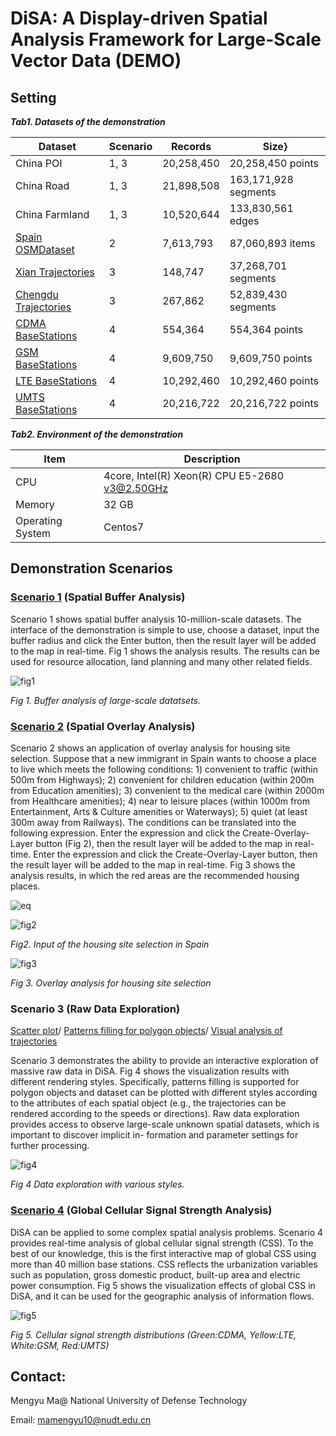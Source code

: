 # DiSA: A Display-driven Spatial Analysis Framework for Large-Scale Vector Data (DEMO)



## Setting


***Tab1. Datasets of the demonstration***

| Dataset |Scenario |Records |Size} |
| -------------- | ---------- | ---------- | -------------------- |
| China POI |1, 3 |20,258,450  |20,258,450 points |
| China Road |1, 3 |21,898,508  |163,171,928 segments |
| China Farmland |1, 3 |10,520,644  |133,830,561 edges |
| [Spain OSMDataset](https://download.geofabrik.de/europe/spain-latest.osm.pbf) |2 |7,613,793  |87,060,893 items |
| [Xian Trajectories](https://outreach.didichuxing.com/research/opendata) | 3 |148,747  |37,268,701 segments |
| [Chengdu Trajectories](https://outreach.didichuxing.com/research/opendata) | 3 |267,862  |52,839,430 segments |
| [CDMA BaseStations](https://opencellid.org/) | 4 | 554,364 | 554,364 points |
| [GSM BaseStations](https://opencellid.org/) | 4 | 9,609,750 | 9,609,750 points |
| [LTE BaseStations](https://opencellid.org/) | 4 |10,292,460 | 10,292,460 points |
| [UMTS BaseStations](https://opencellid.org/) | 4 | 20,216,722 | 20,216,722 points |

***Tab2.  Environment of the demonstration***

| Item             | Description                                    |
| ---------------- | ---------------------------------------------- |
| CPU              | 4core, Intel(R) Xeon(R) CPU E5-2680 v3@2.50GHz |
| Memory           | 32 GB                                          |
| Operating System | Centos7                                        |



## Demonstration Scenarios

### [Scenario 1](http://www.higis.org.cn:8080/hibuffer10million/) (Spatial Buffer Analysis)

Scenario 1 shows spatial buffer analysis 10-million-scale datasets. The interface of the demonstration is simple to use, choose a dataset, input the buffer radius and click the Enter button, then the result layer will be added to the map in real-time. Fig 1 shows the analysis results.  The results can be used for resource
allocation, land planning and many other related fields.

![fig1](./figures/fig1.JPG)

*Fig 1. Buffer analysis of  large-scale datatsets.*

### [Scenario 2](http://www.higis.org.cn:8080/hibo/) (Spatial Overlay Analysis)

Scenario 2 shows an application of overlay analysis for housing site selection. Suppose that a new immigrant in Spain wants to choose a place to live which meets the following conditions: 1) convenient to traffic (within 500m from Highways); 2) convenient for children education (within 200m from Education amenities); 3) convenient to the medical care (within 2000m from Healthcare amenities); 4) near to leisure places (within 1000m from Entertainment, Arts & Culture amenities or Waterways); 5) quiet (at least 300m away from Railways). The conditions can be translated into the following expression. Enter the expression and click the Create-Overlay-Layer button (Fig 2), then the result layer will be added to the map in real-time. Enter the expression and click the Create-Overlay-Layer button, then the result layer will be added to the map in real-time. Fig 3 shows the analysis results, in which the red areas are the recommended housing places.


![eq](./figures/eq.JPG)


![fig2](./figures/fig2.JPG)

*Fig2. Input of the housing site selection in Spain*

![fig3](./figures/fig3.JPG)

*Fig 3. Overlay analysis for housing site selection*

### Scenario 3 (Raw Data Exploration)

[Scatter plot](http://www.higis.org.cn:8080/hivision/)/ [Patterns filling for polygon objects](http://www.higis.org.cn:8080/hivision_with_pattern/)/ [Visual analysis of trajectories](http://www.higis.org.cn:8080/TrajVISDEMO/)

Scenario 3 demonstrates the ability to provide an interactive exploration of massive raw data in DiSA. Fig 4 shows the visualization results with different rendering styles. Specifically, patterns filling is supported for polygon objects and dataset can be plotted with different styles according to the attributes of each spatial object (e.g., the trajectories can be rendered according to the speeds or directions). Raw data exploration provides access to observe large-scale unknown spatial datasets, which is important to discover implicit in-
formation and parameter settings for further processing. 

![fig4](./figures/fig4.JPG)

*Fig 4 Data exploration with various styles.*

### [Scenario 4](http://www.higis.org.cn:8080/CellTowerDEMO/) (Global Cellular Signal Strength Analysis)

DiSA can be applied to some complex spatial analysis problems. Scenario 4 provides real-time analysis of global cellular signal strength (CSS). To the best of our knowledge, this is the first interactive map of global CSS using more than 40 million base stations. CSS reflects the urbanization variables such as population, gross domestic product, built-up area and electric power consumption.  Fig 5 shows the visualization effects of global CSS in DiSA, and it can be used for the geographic analysis of information flows.



![fig5](./figures/fig5.JPG)

*Fig 5. Cellular signal strength distributions (Green:CDMA, Yellow:LTE, White:GSM, Red:UMTS)*

## Contact:

Mengyu Ma@ National University of Defense Technology

Email: mamengyu10@nudt.edu.cn
